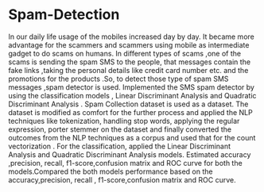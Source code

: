 # Spam-Detection

In our daily life usage of the mobiles increased day by day. It became more advantage for the scammers and scammers using mobile as intermediate gadget to do scams on humans. In different types of scams ,one of the scams is sending the spam SMS to the people, that messages contain the fake links ,taking the personal details like credit card number etc. and the promotions for the products .So, to detect those type of spam SMS messages ,spam detector is used. Implemented the SMS spam detector by using the classification models , Linear Discriminant Analysis and Quadratic Discriminant Analysis . Spam Collection dataset is used as a dataset. The dataset is modified as comfort for the further process and applied the NLP techniques like tokenization, handling stop words, applying the regular expression, porter stemmer on the dataset and finally converted the outcomes from the NLP techniques as a corpus and used that for the count vectorization . For the classification, applied the Linear Discriminant Analysis and Quadratic Discriminant Analysis models. Estimated accuracy ,precision, recall, f1-score,confusion matrix and ROC curve for both the models.Compared the both models performance based on the accuracy,precision, recall , f1-score,confusion matrix and ROC curve.
